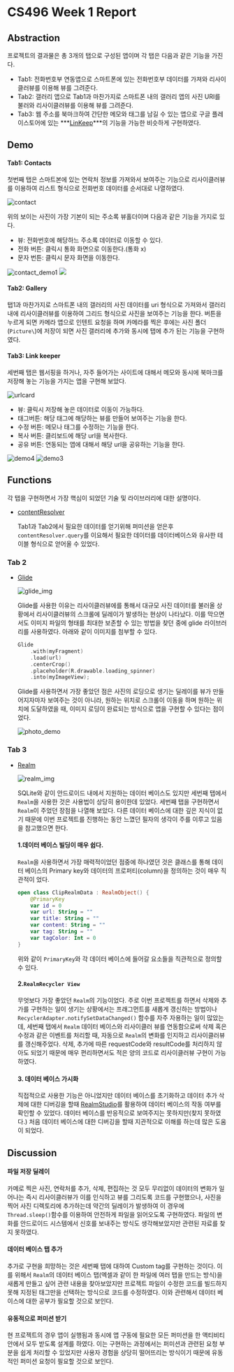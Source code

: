 # CS496 Week 1 Report

## Abstraction

프로젝트의 결과물은 총 3개의 탭으로 구성된 앱이며 각 탭은 다음과 같은 기능을 가진다.

* Tab1: 전화번호부 연동앱으로 스마트폰에 있는 전화번호부 데이터를 가져와 리사이클러뷰를 이용해 뷰를 그려준다.
* Tab2: 갤러리 앱으로 Tab1과 마찬가지로 스마트폰 내의 갤러리 앱의 사진 URI를 불러와 리사이클러뷰를 이용해 뷰를 그려준다.
* Tab3: 웹 주소를 북마크하여 간단한 메모와 태그를 남길 수 있는 앱으로 구글 플레이스토어에 있는 ***[LinKeep](https://play.google.com/store/apps/details?id=com.francescopennella.linkeep)***의 기능을 가능한 비슷하게 구현하였다.



## Demo

#### Tab1: Contacts

첫번째 탭은 스마트본에 있는 연락처 정보를 가져와서 보여주는 기능으로 리사이클러뷰를 이용하여 리스트 형식으로 전화번호 데이터를 순서대로 나열하였다. 

![contact](https://raw.githubusercontent.com/Jaegoomon/cs496_week1/master/demo_source/contact_card2.png)

위의 보이는 사진이 가장 기본이 되는 주소록 뷰홀더이며 다음과 같은 기능을 가지로 있다.

* 뷰: 전화번호에 해당하느 주소록 데이터로 이동할 수 있다. 
* 전화 버튼: 클릭시 통화 화면으로 이동한다.(통화 x)
* 문자 번튼: 클릭시 문자 화면을 이동한다.

![contact_demo1](https://raw.githubusercontent.com/Jaegoomon/cs496_week1/master/demo_source/demo1.gif) ![](https://raw.githubusercontent.com/Jaegoomon/cs496_week1/master/demo_source/demo2.gif)



#### Tab2: Gallery

탭1과 마찬가지로 스마트폰 내의 갤러리의 사진 데이터를 uri 형식으로 가져와서 갤러리 내에 리사이클러뷰를 이용하여 그리드 형식으로 사진을 보여주는 기능을 한다. 버튼을 누르게 되면 카메라 앱으로 인텐트 요청을 하며 카메라를 찍은 후에는 사진 폴더(`Picture\`)에  저장이 되면 사진 갤러리에 추가와 동시에 탭에 추가 된는 기능을 구현하였다.



#### Tab3: Link keeper

세번째 탭은 웹서핑을 하거나, 자주 들어가는 사이트에 대해서 메모와 동시에 북마크를 저장해 놓는 기능을 가지는 앱을 구현해 보았다. 

![urlcard](https://raw.githubusercontent.com/Jaegoomon/cs496_week1/master/demo_source/url_card.png)

* 뷰: 클릭시 저장해 놓은 데이터로 이동이 가능하다.
* 태그버튼: 해당 태그에 해당하는 뷰를 만들어 보여주는 기능을 한다.
* 수정 버튼: 메모나 태그를 수정하는 기능을 한다.
* 복사 버튼: 클리보드에 해당 url을 복사한다.
* 공유 버튼: 연동되는 앱에 대해서 해당 url을 공유하는 기능을 한다.

![demo4](https://raw.githubusercontent.com/Jaegoomon/cs496_week1/master/demo_source/demo4.gif) ![demo3](https://raw.githubusercontent.com/Jaegoomon/cs496_week1/master/demo_source/demo3.gif)



## Functions

각 탭을 구현하면서 가장 핵심이 되었던 기술 및 라이브러리에 대한 설명이다.

* [contentResolver](https://developer.android.com/guide/topics/providers/content-provider-basics?hl=ko)

  Tab1과 Tab2에서 필요한 데이터를 얻기위해 퍼미션을 얻은후 `contentResolver.query`를 이요해서 필요한 데이터를 데이터베이스와 유사한 테이블 형식으로 얻어올 수 있었다.

### Tab 2

* [Glide](https://github.com/bumptech/glide)

  ![glide_img](https://raw.githubusercontent.com/bumptech/glide/master/static/glide_logo.png)

  Glide를 사용한 이유는 리사이클러뷰에를 통해서 대규모 사진 데이터를 불러올 상황에서 리사이클러뷰의 스크롤에 딜레이가 발생하는 현상이 나타났다. 이를 막으면서도 이미지 파일의 형태를 최대한 보존할 수 있는 방법을 찾던 중에 glide 라이브러리를 사용하였다. 아래와 같이 이미지를 첨부할 수 있다.

  ```kotlin
  Glide
      .with(myFragment)
      .load(url)
      .centerCrop()
      .placeholder(R.drawable.loading_spinner)
      .into(myImageView);
  ```

  Glide를 사용하면서 가장 좋았던 점은 사진의 로딩으로 생기는 딜레이를 뷰가 만들어지자마자 보여주는 것이 아니라, 원하는 위치로 스크롤이 이동을 하며 원하는 위치에 도달하였을 때, 이미지 로딩이 완료되는 방식으로 앱을 구현할 수 있다는 점이었다.

  ![photo_demo](https://raw.githubusercontent.com/Jaegoomon/cs496_week1/master/demo_source/report1.gif)


### Tab 3

* [Realm](https://realm.io/kr/)

  ![realm_img](https://avatars1.githubusercontent.com/u/7575099?s=200&v=4)

  SQLite와 같이 안드로이드 내에서 지원하는 데이터 베이스도 있지만 세번째 탭에서 `Realm`을 사용한 것은 사용법이 상당히 용이한데 있었다. 세번째 탭을 구현하면서 `Realm`이 주었던 장점을 나열해 보았다. 다른 데이터 베이스에 대한 깊은 지식이 없기 때문에 이번 프로젝트를 진행하는 동안 느꼈던 필자의 생각이 주를 이루고 있음을 참고했으면 한다.

  

  #### 1.데이터 베이스 빌딩이 매우 쉽다.

  `Realm`을 사용하면서 가장 매력적이었던 점중에 하나였던 것은 클래스를 통해 데이터 베이스의 Primary key와 데이터의 프로퍼티(column)을 정의하는 것이 매우 직관적이 었다.

  ```kotlin
  open class ClipRealmData : RealmObject() {
      @PrimaryKey
      var id = 0
      var url: String = ""
      var title: String = ""
      var content: String = ""
      var tag: String = ""
      var tagColor: Int = 0
  }
  ```

  위와 같이 `PrimaryKey`와 각 데이터 베이스에 들어갈 요소들을 직관적으로 정의할 수 있다. 

  #### 2.`RealmRecycler View`

  무엇보다 가장 좋았던  `Realm`의 기능이었다. 주로 이번 프로젝트를 하면서 삭제와 추가를 구현하는 일이 생기는 상황에서는 프래그먼트를 새롭게 갱신하는 방법이나 `RecyclerAdapter.notifySetDataChanged()` 함수를 자주 자용하는 일이 많았는데, 세번째 탭에서 `Realm` 데이터 베이스와 리사이클러 뷰를 연동함으로써 삭제 혹은 수정과 같은 이벤트를 처리할 때, 자동으로 `Realm`의 변화를 인지하고 리사이클러뷰를 갱신해주었다. 삭제, 추가에 따른 requestCode와 resultCode를 처리하지 않아도 되었기 때문에 매우 편리하면서도 적은 양의 코드로 리사이클러뷰 구현이 가능하였다.

  #### 3. 데이터 베이스 가시화

  직접적으로 사용한 기능은 아니었지만 데이터 베이스를 초기화하고 데이터 추가 삭제에 대한 디버깅을 할때 [RealmStudio](https://docs.realm.io/sync/realm-studio)를 활용하여 데이터 베이스의 작동 여부를 확인할 수 있었다. 데이터 베이스를 반응적으로 보여주지는 못하지만(찾지 못하였다.) 처음 데이터 베이스에 대한 디버깅을 할때 지관적으로 이해를 하는데 많은 도움이 되었다.

  

## Discussion

#### 파일 저장 딜레이

카메로 찍은 사진, 연락처를 추가, 삭제, 편집하는 것 모두 무리없이 데이터의 변화가 일어나는 즉시 리사이클러뷰가 이를 인식하고 뷰를 그리도록 코드를 구현했으나, 사진을 찍어 사진 디렉토리에 추가하는데 약간의 딜레이가 발생하여 이 경우에 `Thread.sleep()`함수를 이용하여 안전하게 파일을 읽어오도록 구현하였다. 파일의 변화를 안드로이드 시스템에서 신호를 보내주는 방식도 생각해보았지만 관련된 자료를 찾지 못하였다.

#### 데이터 베이스 탭 추가

추가로 구현을 희망하는 것은 세번째 탭에 대하여 Custom tag를 구현하는 것이다. 이를 위해서 `Realm`의 데이터 베이스 탭(엑셀과 같이 한 파일에 여러 탭을 만드는 방식)을 새롭게 만들고 싶어 관련 내용을 찾아보았지만 프로젝트 파일이 수정한 코드를 빌드하지 못해 지정된 태그만을 선택하는 방식으로 코드를 수정하였다. 이와 관련해서 데이터 베이스에 대한 공부가 필요할 것으로 보인다.

#### 유동적으로 퍼미션 받기

현 프로젝트의 경우 앱이 실행됨과 동시에 앱 구동에 필요한 모든 퍼미션을 한 액티비티 안에서 모두 받도록 설계를 하였다. 이는 구현하는 과정에서는 퍼미션과 관련된 요청 부분을 쉽게 처리할 수 있었지만 사용자 경험을 상당히 떨어뜨리는 방식이기 때문에 유동적인 퍼미션 요청이 필요할 것으로 보인다.









